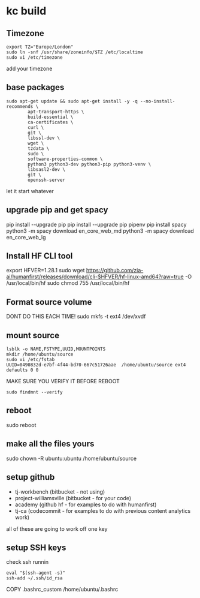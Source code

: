 # kc build

## Timezone
```
export TZ="Europe/London"
sudo ln -snf /usr/share/zoneinfo/$TZ /etc/localtime 
sudo vi /etc/timezone
```

add your timezone

## base packages
```
sudo apt-get update && sudo apt-get install -y -q --no-install-recommends \
        apt-transport-https \
        build-essential \
        ca-certificates \
        curl \
        git \
        libssl-dev \
        wget \
        tzdata \
        sudo \
        software-properties-common \
        python3 python3-dev python3-pip python3-venv \
        libsasl2-dev \
        git \
        openssh-server
```
let it start whatever     


## upgrade pip and get spacy
pip install --upgrade pip
pip install --upgrade pip pipenv
pip install spacy
python3 -m spacy download en_core_web_md
python3 -m spacy download en_core_web_lg

## Install HF CLI tool
export HFVER=1.28.1
sudo wget https://github.com/zia-ai/humanfirst/releases/download/cli-$HFVER/hf-linux-amd64?raw=true -O /usr/local/bin/hf 
sudo chmod 755 /usr/local/bin/hf

## Format source volume
DONT DO THIS EACH TIME! sudo mkfs -t ext4 /dev/xvdf

## mount source
```
lsblk -o NAME,FSTYPE,UUID,MOUNTPOINTS
mkdir /home/ubuntu/source
sudo vi /etc/fstab
UUID=0490832d-e7bf-4f44-bd70-667c51726aae  /home/ubuntu/source ext4 defaults 0 0
```

MAKE SURE YOU VERIFY IT BEFORE REBOOT
```
sudo findmnt --verify
```

## reboot
sudo reboot

## make all the files yours
sudo chown -R ubuntu:ubuntu /home/ubuntu/source

## setup github
* tj-workbench          (bitbucket - not using)
* project-williamsville (bitbucket - for your code)
* academy               (github hf - for examples to do with humanfirst)
* tj-ca                 (codecommit - for examples to do with previous content analytics work)

all of these are going to work off one key

## setup SSH keys

check ssh runnin
```
eval "$(ssh-agent -s)"
ssh-add ~/.ssh/id_rsa
```


COPY .bashrc_custom /home/ubuntu/.bashrc
